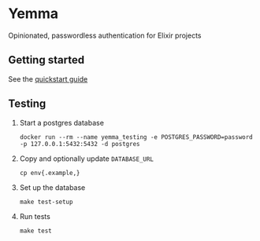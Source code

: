 # Yemma

Opinionated, passwordless authentication for Elixir projects

## Getting started

See the [quickstart guide](guides/quicksstart.md)

## Testing

1. Start a postgres database<br>
    ```shell
    docker run --rm --name yemma_testing -e POSTGRES_PASSWORD=password -p 127.0.0.1:5432:5432 -d postgres
    ```

1. Copy and optionally update `DATABASE_URL`<br>
    ```shell
    cp env{.example,}
    ```

1. Set up the database<br>
    ```shell
    make test-setup
    ```

1. Run tests<br>
    ```shell
    make test
    ```
